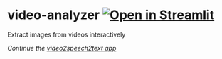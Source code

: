 # video-analyzer [![Open in Streamlit](https://static.streamlit.io/badges/streamlit_badge_black_white.svg)](https://share.streamlit.io/slevin48/video-analyzer/main) 
Extract images from videos interactively 

*Continue the [video2speech2text app](https://github.com/slevin48/video2speech2text)*